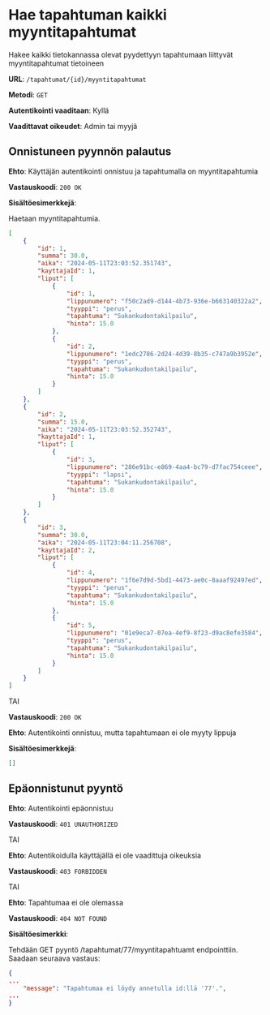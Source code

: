 # Hae tapahtuman kaikki myyntitapahtumat

Hakee kaikki tietokannassa olevat pyydettyyn tapahtumaan liittyvät myyntitapahtumat tietoineen

**URL**: `/tapahtumat/{id}/myyntitapahtumat`

**Metodi**: `GET`

**Autentikointi vaaditaan**: Kyllä

**Vaadittavat oikeudet**: Admin tai myyjä

## Onnistuneen pyynnön palautus

**Ehto**: Käyttäjän autentikointi onnistuu ja tapahtumalla on myyntitapahtumia

**Vastauskoodi**: `200 OK`

**Sisältöesimerkkejä**:

Haetaan myyntitapahtumia.

```json
[
    {
        "id": 1,
        "summa": 30.0,
        "aika": "2024-05-11T23:03:52.351743",
        "kayttajaId": 1,
        "liput": [
            {
                "id": 1,
                "lippunumero": "f50c2ad9-d144-4b73-936e-b663140322a2",
                "tyyppi": "perus",
                "tapahtuma": "Sukankudontakilpailu",
                "hinta": 15.0
            },
            {
                "id": 2,
                "lippunumero": "1edc2786-2d24-4d39-8b35-c747a9b3952e",
                "tyyppi": "perus",
                "tapahtuma": "Sukankudontakilpailu",
                "hinta": 15.0
            }
        ]
    },
    {
        "id": 2,
        "summa": 15.0,
        "aika": "2024-05-11T23:03:52.352743",
        "kayttajaId": 1,
        "liput": [
            {
                "id": 3,
                "lippunumero": "286e91bc-e869-4aa4-bc79-d7fac754ceee",
                "tyyppi": "lapsi",
                "tapahtuma": "Sukankudontakilpailu",
                "hinta": 15.0
            }
        ]
    },
    {
        "id": 3,
        "summa": 30.0,
        "aika": "2024-05-11T23:04:11.256708",
        "kayttajaId": 2,
        "liput": [
            {
                "id": 4,
                "lippunumero": "1f6e7d9d-5bd1-4473-ae0c-8aaaf92497ed",
                "tyyppi": "perus",
                "tapahtuma": "Sukankudontakilpailu",
                "hinta": 15.0
            },
            {
                "id": 5,
                "lippunumero": "01e9eca7-07ea-4ef9-8f23-d9ac8efe3584",
                "tyyppi": "perus",
                "tapahtuma": "Sukankudontakilpailu",
                "hinta": 15.0
            }
        ]
    }
]
```

TAI

**Vastauskoodi**: `200 OK`

**Ehto**: Autentikointi onnistuu, mutta tapahtumaan ei ole myyty lippuja

**Sisältöesimerkkejä**:

```json
[]
```

## Epäonnistunut pyyntö

__Ehto__: Autentikointi epäonnistuu

__Vastauskoodi__: `401 UNAUTHORIZED`

TAI

__Ehto__: Autentikoidulla käyttäjällä ei ole vaadittuja oikeuksia

__Vastauskoodi__: `403 FORBIDDEN`

TAI

__Ehto__: Tapahtumaa ei ole olemassa

__Vastauskoodi__: `404 NOT FOUND`

__Sisältöesimerkki__: 

Tehdään GET pyyntö /tapahtumat/77/myyntitapahtuamt endpointtiin. Saadaan seuraava vastaus:

```json
{
...
    "message": "Tapahtumaa ei löydy annetulla id:llä '77'.",
...
}
```
